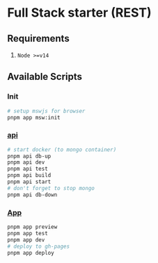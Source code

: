 # Full Stack starter (REST)

## Requirements

1. `Node >=v14`

## Available Scripts

### Init

```sh
# setup mswjs for browser
pnpm app msw:init
```

### [api](./packages/api)

```sh
# start docker (to mongo container)
pnpm api db-up
pnpm api dev
pnpm api test
pnpm api build
pnpm api start
# don't forget to stop mongo
pnpm api db-down
```

### [App](./packages/app)

```sh
pnpm app preview
pnpm app test
pnpm app dev
# deploy to gh-pages
pnpm app deploy
```
